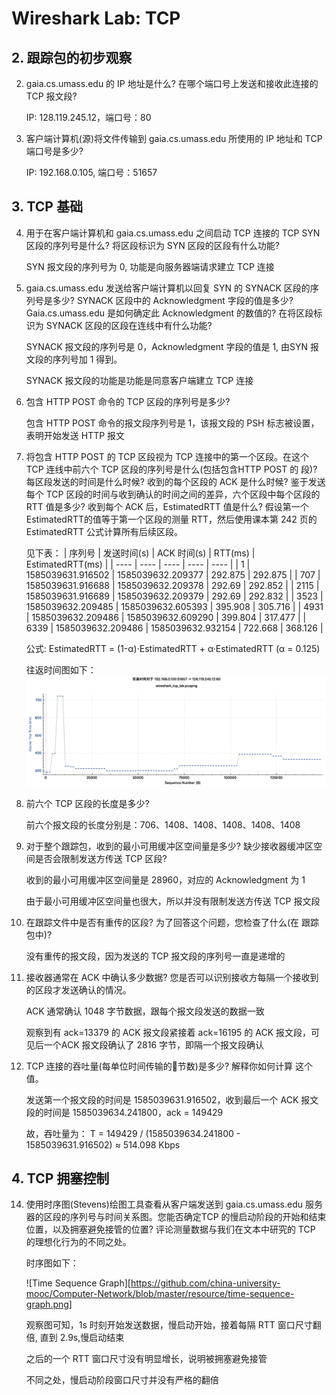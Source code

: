 # Wireshark Lab: TCP

## 2. 跟踪包的初步观察

2. gaia.cs.umass.edu 的 IP 地址是什么? 在哪个端口号上发送和接收此连接的 TCP 报文段?

    IP: 128.119.245.12，端口号：80

3. 客户端计算机(源)将文件传输到 gaia.cs.umass.edu 所使用的 IP 地址和 TCP 端口号是多少?

    IP: 192.168.0.105, 端口号：51657

## 3. TCP 基础

4. 用于在客户端计算机和 gaia.cs.umass.edu 之间启动 TCP 连接的 TCP SYN 区段的序列号是什么? 将区段标识为 SYN 区段的区段有什么功能?

    SYN 报文段的序列号为 0, 功能是向服务器端请求建立 TCP 连接

5. gaia.cs.umass.edu 发送给客户端计算机以回复 SYN 的 SYNACK 区段的序列号是多少? SYNACK 区段中的 Acknowledgment 字段的值是多少? Gaia.cs.umass.edu 是如何确定此 Acknowledgment 的数值的? 在将区段标识为 SYNACK 区段的区段在连线中有什么功能?

    SYNACK 报文段的序列号是 0，Acknowledgment 字段的值是 1, 由SYN 报文段的序列号加 1 得到。
    
    SYNACK 报文段的功能是功能是同意客户端建立 TCP 连接

6. 包含 HTTP POST 命令的 TCP 区段的序列号是多少?

    包含 HTTP POST 命令的报文段序列号是 1，该报文段的 PSH 标志被设置，表明开始发送 HTTP 报文

7. 将包含 HTTP POST 的 TCP 区段视为 TCP 连接中的第一个区段。在这个 TCP 连线中前六个 TCP 区段的序列号是什么(包括包含HTTP POST 的 段)? 每区段发送的时间是什么时候? 收到的每个区段的 ACK 是什么时候? 鉴于发送每个 TCP 区段的时间与收到确认的时间之间的差异，六个区段中每个区段的 RTT 值是多少? 收到每个 ACK 后，EstimatedRTT 值是什么? 假设第一个 EstimatedRTT的值等于第一个区段的测量 RTT，然后使用课本第 242 页的 EstimatedRTT 公式计算所有后续区段。

    见下表：
    |  序列号   | 发送时间(s)  | ACK 时间(s) | RTT(ms) | EstimatedRTT(ms) |
    |  ----  | ----  | ----  | ----  | ----  |
    | 1    | 1585039631.916502 | 1585039632.209377 | 292.875 | 292.875 |
    | 707  | 1585039631.916688 | 1585039632.209378 | 292.69  | 292.852 |
    | 2115 | 1585039631.916689 | 1585039632.209379 | 292.69  | 292.832 |
    | 3523 | 1585039632.209485 | 1585039632.605393 | 395.908 | 305.716 |
    | 4931 | 1585039632.209486 | 1585039632.609290 | 399.804 | 317.477 |
    | 6339 | 1585039632.209486 | 1585039632.932154 | 722.668 | 368.126 |

    公式: EstimatedRTT = (1-α)·EstimatedRTT + α·EstimatedRTT (α = 0.125)

    往返时间图如下：
    ![Round Trip Time Graph](https://github.com/china-university-mooc/Computer-Network/blob/master/resource/rtt-graph.png)
8. 前六个 TCP 区段的长度是多少?

    前六个报文段的长度分别是：706、1408、1408、1408、1408、1408

9. 对于整个跟踪包，收到的最小可用缓冲区空间量是多少? 缺少接收器缓冲区空间是否会限制发送方传送 TCP 区段?

    收到的最小可用缓冲区空间量是 28960，对应的 Acknowledgment 为 1
    
    由于最小可用缓冲区空间量也很大，所以并没有限制发送方传送 TCP 报文段

10. 在跟踪文件中是否有重传的区段? 为了回答这个问题，您检查了什么(在 跟踪包中)?

    没有重传的报文段，因为发送的 TCP 报文段的序列号一直是递增的

11. 接收器通常在 ACK 中确认多少数据? 您是否可以识别接收方每隔一个接收到的区段才发送确认的情况。

    ACK 通常确认 1048 字节数据，跟每个报文段发送的数据一致

    观察到有 ack=13379 的 ACK 报文段紧接着 ack=16195 的 ACK 报文段，可见后一个ACK 报文段确认了 2816 字节，即隔一个报文段确认

12. TCP 连接的吞吐量(每单位时间传输的􏰁节数)是多少? 解释你如何计算 这个值。

    发送第一个报文段的时间是 1585039631.916502，收到最后一个 ACK 报文段的时间是 1585039634.241800，ack = 149429
    
    故，吞吐量为： T = 149429 / (1585039634.241800 - 1585039631.916502) ≈ 514.098 Kbps

## 4. TCP 拥塞控制

14. 使用时序图(Stevens)绘图工具查看从客户端发送到 gaia.cs.umass.edu 服务器的区段的序列号与时间关系图。您能否确定TCP 的慢启动阶段的开始和结束位置，以及拥塞避免接管的位置? 评论测量数据与我们在文本中研究的 TCP 的理想化行为的不同之处。
		
    时序图如下：
			 
    ![Time Sequence Graph][https://github.com/china-university-mooc/Computer-Network/blob/master/resource/time-sequence-graph.png]

    观察图可知，1s 时刻开始发送数据，慢启动开始，接着每隔 RTT 窗口尺寸翻倍, 直到 2.9s,慢启动结束

    之后的一个 RTT 窗口尺寸没有明显增长，说明被拥塞避免接管

    不同之处，慢启动阶段窗口尺寸并没有严格的翻倍
